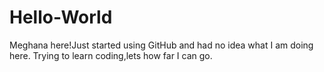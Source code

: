 # Hello-World

Meghana here!Just started using GitHub and had no idea what I am doing here.
Trying to learn coding,lets how far I can go.
